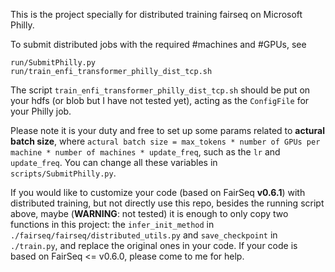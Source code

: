 This is the project specially for distributed training fairseq on Microsoft Philly.

To submit distributed jobs with the required #machines and #GPUs, see 

```
run/SubmitPhilly.py
run/train_enfi_transformer_philly_dist_tcp.sh
```

The script `train_enfi_transformer_philly_dist_tcp.sh` should be put on your hdfs (or blob but I have not tested yet), acting as the `ConfigFile` for your Philly job. 

Please note it is your duty and free to set up some params related to **actural batch size**, where `actural batch size = max_tokens * number of GPUs per machine * number of machines * update_freq`, such as the `lr` and `update_freq`. You can change all these variables in `scripts/SubmitPhilly.py`.

If you would like to customize your code (based on FairSeq **v0.6.1**) with distributed training, but not directly use this repo, besides the running script above, maybe (**WARNING**: not tested) it is enough to only copy two functions in this project: the `infer_init_method` in `./fairseq/fairseq/distributed_utils.py` and `save_checkpoint` in `./train.py`, and replace the original ones in your code. If your code is based on FairSeq <= v0.6.0, please come to me for help.